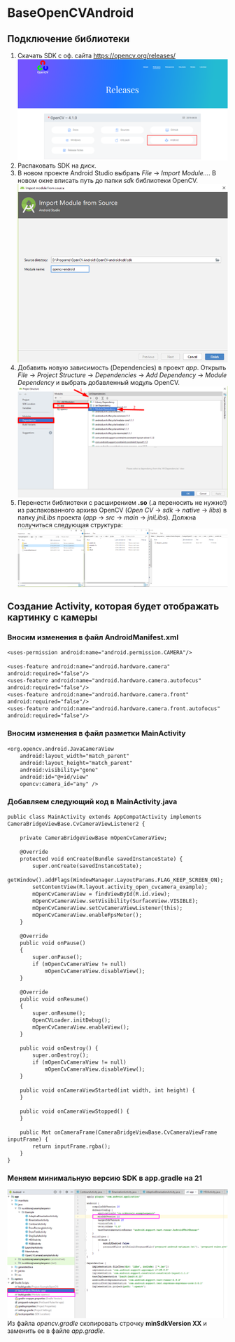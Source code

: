 # BaseOpenCVAndroid

## Подключение библиотеки
1. Скачать SDK с оф. сайта https://opencv.org/releases/
![OpenCV Site](/screenshots/s1.png)
2. Распаковать SDK на диск.
3. В новом проекте Android Studio выбрать *File* -> *Import Module...*. В новом окне вписать путь до папки *sdk* библиотеки OpenCV.
![Import Module](/screenshots/s2.png)
4. Добавить новую зависимость (Dependencies) в проект *app*. Открыть *File* -> *Project Structure* -> *Dependencies* -> *Add Dependency* -> *Module Dependency* и выбрать добавленный модуль OpenCV.
![Add dependency](/screenshots/s4.png)
5. Перенести библиотеки с расширением **.so** (.a переносить не нужно!) из распакованного архива OpenCV (*Open CV* -> *sdk* -> *native* -> *libs*) в папку *jniLibs* проекта (*app* -> *src* -> *main* -> *jniLibs*). Должна получиться следующая структура:
![Move libs](/screenshots/s3.png)

## Создание Activity, которая будет отображать картинку с камеры
### Вносим изменения в файл AndroidManifest.xml
```
<uses-permission android:name="android.permission.CAMERA"/>

<uses-feature android:name="android.hardware.camera" android:required="false"/>
<uses-feature android:name="android.hardware.camera.autofocus" android:required="false"/>
<uses-feature android:name="android.hardware.camera.front" android:required="false"/>
<uses-feature android:name="android.hardware.camera.front.autofocus" android:required="false"/>
```

### Вносим изменения в файл разметки MainActivity
```
<org.opencv.android.JavaCameraView
    android:layout_width="match_parent"
    android:layout_height="match_parent"
    android:visibility="gone"
    android:id="@+id/view"
    opencv:camera_id="any" />
```

### Добавляем следующий код в MainActivity.java
```
public class MainActivity extends AppCompatActivity implements CameraBridgeViewBase.CvCameraViewListener2 {

    private CameraBridgeViewBase mOpenCvCameraView;

    @Override
    protected void onCreate(Bundle savedInstanceState) {
        super.onCreate(savedInstanceState);
        getWindow().addFlags(WindowManager.LayoutParams.FLAG_KEEP_SCREEN_ON);
        setContentView(R.layout.activity_open_cvcamera_example);
        mOpenCvCameraView = findViewById(R.id.view);
        mOpenCvCameraView.setVisibility(SurfaceView.VISIBLE);
        mOpenCvCameraView.setCvCameraViewListener(this);
        mOpenCvCameraView.enableFpsMeter();
    }

    @Override
    public void onPause()
    {
        super.onPause();
        if (mOpenCvCameraView != null)
            mOpenCvCameraView.disableView();
    }

    @Override
    public void onResume()
    {
        super.onResume();
        OpenCVLoader.initDebug();
        mOpenCvCameraView.enableView();
    }

    public void onDestroy() {
        super.onDestroy();
        if (mOpenCvCameraView != null)
            mOpenCvCameraView.disableView();
    }

    public void onCameraViewStarted(int width, int height) {
    }

    public void onCameraViewStopped() {
    }

    public Mat onCameraFrame(CameraBridgeViewBase.CvCameraViewFrame inputFrame) {
        return inputFrame.rgba();
    }
}
```

### Меняем минимальную версию SDK в app.gradle на 21
![Gradle Scripts](/screenshots/s5.png)
Из файла *opencv.gradle* скопировать строчку **minSdkVersion XX** и заменить ее в файле *app.gradle*.
